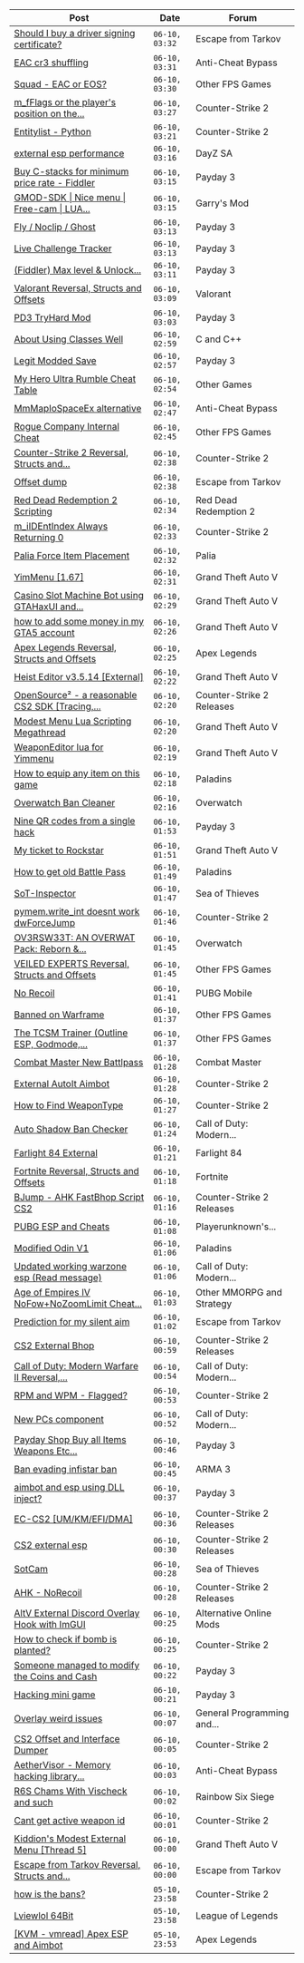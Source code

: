 |Post|Date|Forum|
|----|----|-----|
|[Should I buy a driver signing certificate?](https://www.unknowncheats.me/forum/escape-from-tarkov/604772-buy-driver-signing-certificate.html)|`06-10, 03:32`|Escape from Tarkov|
|[EAC cr3 shuffling](https://www.unknowncheats.me/forum/anti-cheat-bypass/604806-eac-cr3-shuffling.html)|`06-10, 03:31`|Anti-Cheat Bypass|
|[Squad - EAC or EOS?](https://www.unknowncheats.me/forum/other-fps-games/604642-squad-eac-eos.html)|`06-10, 03:30`|Other FPS Games|
|[m_fFlags or the player's position on the...](https://www.unknowncheats.me/forum/counter-strike-2-a/603481-m_fflags-players-position-ground-air.html)|`06-10, 03:27`|Counter-Strike 2|
|[Entitylist - Python](https://www.unknowncheats.me/forum/counter-strike-2-a/605037-entitylist-python.html)|`06-10, 03:21`|Counter-Strike 2|
|[external esp performance](https://www.unknowncheats.me/forum/dayz-sa/604783-external-esp-performance.html)|`06-10, 03:16`|DayZ SA|
|[Buy C-stacks for minimum price rate - Fiddler](https://www.unknowncheats.me/forum/payday-3-a/604501-buy-stacks-minimum-price-rate-fiddler.html)|`06-10, 03:15`|Payday 3|
|[GMOD-SDK \| Nice menu \| Free-cam \| LUA...](https://www.unknowncheats.me/forum/garry-s-mod/453047-gmod-sdk-nice-menu-free-cam-lua-executor-lots-features-source-included.html)|`06-10, 03:15`|Garry's Mod|
|[Fly / Noclip / Ghost](https://www.unknowncheats.me/forum/payday-3-a/603453-fly-noclip-ghost.html)|`06-10, 03:13`|Payday 3|
|[Live Challenge Tracker](https://www.unknowncheats.me/forum/payday-3-a/604994-live-challenge-tracker.html)|`06-10, 03:13`|Payday 3|
|[(Fiddler) Max level & Unlock...](https://www.unknowncheats.me/forum/payday-3-a/602977-fiddler-max-level-unlock-masks-suits-items.html)|`06-10, 03:11`|Payday 3|
|[Valorant Reversal, Structs and Offsets](https://www.unknowncheats.me/forum/valorant/385792-valorant-reversal-structs-offsets.html)|`06-10, 03:09`|Valorant|
|[PD3 TryHard Mod](https://www.unknowncheats.me/forum/payday-3-a/604960-pd3-tryhard-mod.html)|`06-10, 03:03`|Payday 3|
|[About Using Classes Well](https://www.unknowncheats.me/forum/c-and-c-/604921-using-classes.html)|`06-10, 02:59`|C and C++|
|[Legit Modded Save](https://www.unknowncheats.me/forum/payday-3-a/604110-legit-modded-save.html)|`06-10, 02:57`|Payday 3|
|[My Hero Ultra Rumble Cheat Table](https://www.unknowncheats.me/forum/other-games/604426-hero-ultra-rumble-cheat-table.html)|`06-10, 02:54`|Other Games|
|[MmMapIoSpaceEx alternative](https://www.unknowncheats.me/forum/anti-cheat-bypass/604848-mmmapiospaceex-alternative.html)|`06-10, 02:47`|Anti-Cheat Bypass|
|[Rogue Company Internal Cheat](https://www.unknowncheats.me/forum/other-fps-games/604154-rogue-company-internal-cheat.html)|`06-10, 02:45`|Other FPS Games|
|[Counter-Strike 2 Reversal, Structs and...](https://www.unknowncheats.me/forum/counter-strike-2-a/576077-counter-strike-2-reversal-structs-offsets.html)|`06-10, 02:38`|Counter-Strike 2|
|[Offset dump](https://www.unknowncheats.me/forum/escape-from-tarkov/605031-offset-dump.html)|`06-10, 02:38`|Escape from Tarkov|
|[Red Dead Redemption 2 Scripting](https://www.unknowncheats.me/forum/red-dead-redemption-2-a/364651-red-dead-redemption-2-scripting.html)|`06-10, 02:34`|Red Dead Redemption 2|
|[m_iIDEntIndex Always Returning 0](https://www.unknowncheats.me/forum/counter-strike-2-a/605029-m_iidentindex-returning-0-a.html)|`06-10, 02:33`|Counter-Strike 2|
|[Palia Force Item Placement](https://www.unknowncheats.me/forum/palia/602746-palia-force-item-placement.html)|`06-10, 02:32`|Palia|
|[YimMenu \[1.67\]](https://www.unknowncheats.me/forum/grand-theft-auto-v/476972-yimmenu-1-67-a.html)|`06-10, 02:31`|Grand Theft Auto V|
|[Casino Slot Machine Bot using GTAHaxUI and...](https://www.unknowncheats.me/forum/grand-theft-auto-v/465513-casino-slot-machine-bot-using-gtahaxui-kiddions-menu.html)|`06-10, 02:29`|Grand Theft Auto V|
|[how to add some money in my GTA5 account](https://www.unknowncheats.me/forum/grand-theft-auto-v/602661-add-money-gta5-account.html)|`06-10, 02:26`|Grand Theft Auto V|
|[Apex Legends Reversal, Structs and Offsets](https://www.unknowncheats.me/forum/apex-legends/319804-apex-legends-reversal-structs-offsets.html)|`06-10, 02:25`|Apex Legends|
|[Heist Editor v3.5.14 \[External\]](https://www.unknowncheats.me/forum/grand-theft-auto-v/451205-heist-editor-v3-5-14-external.html)|`06-10, 02:22`|Grand Theft Auto V|
|[OpenSource² - a reasonable CS2 SDK \[Tracing,...](https://www.unknowncheats.me/forum/counter-strike-2-releases/604242-opensource-reasonable-cs2-sdk-tracing-esp-rendering-rcs-bh.html)|`06-10, 02:20`|Counter-Strike 2 Releases|
|[Modest Menu Lua Scripting Megathread](https://www.unknowncheats.me/forum/grand-theft-auto-v/463868-modest-menu-lua-scripting-megathread.html)|`06-10, 02:20`|Grand Theft Auto V|
|[WeaponEditor lua for Yimmenu](https://www.unknowncheats.me/forum/grand-theft-auto-v/603091-weaponeditor-lua-yimmenu.html)|`06-10, 02:19`|Grand Theft Auto V|
|[How to equip any item on this game](https://www.unknowncheats.me/forum/paladins/591436-equip-item-game.html)|`06-10, 02:18`|Paladins|
|[Overwatch Ban Cleaner](https://www.unknowncheats.me/forum/overwatch/605022-overwatch-ban-cleaner.html)|`06-10, 02:16`|Overwatch|
|[Nine QR codes from a single hack](https://www.unknowncheats.me/forum/payday-3-a/604433-nine-qr-codes-single-hack.html)|`06-10, 01:53`|Payday 3|
|[My ticket to Rockstar](https://www.unknowncheats.me/forum/grand-theft-auto-v/604781-ticket-rockstar.html)|`06-10, 01:51`|Grand Theft Auto V|
|[How to get old Battle Pass](https://www.unknowncheats.me/forum/paladins/603910-battle-pass.html)|`06-10, 01:49`|Paladins|
|[SoT-Inspector](https://www.unknowncheats.me/forum/sea-of-thieves/605014-sot-inspector.html)|`06-10, 01:47`|Sea of Thieves|
|[pymem.write_int doesnt work dwForceJump](https://www.unknowncheats.me/forum/counter-strike-2-a/604868-pymem-write_int-doesnt-dwforcejump.html)|`06-10, 01:46`|Counter-Strike 2|
|[OV3RSW33T: AN OVERWAT Pack: Reborn &...](https://www.unknowncheats.me/forum/overwatch/603412-ov3rsw33t-overwat-pack-reborn-recoded.html)|`06-10, 01:45`|Overwatch|
|[VEILED EXPERTS Reversal, Structs and Offsets](https://www.unknowncheats.me/forum/other-fps-games/584482-veiled-experts-reversal-structs-offsets.html)|`06-10, 01:45`|Other FPS Games|
|[No Recoil](https://www.unknowncheats.me/forum/pubg-mobile/604816-recoil.html)|`06-10, 01:41`|PUBG Mobile|
|[Banned on Warframe](https://www.unknowncheats.me/forum/other-fps-games/604985-banned-warframe.html)|`06-10, 01:37`|Other FPS Games|
|[The TCSM Trainer (Outline ESP, Godmode,...](https://www.unknowncheats.me/forum/other-fps-games/598623-tcsm-trainer-outline-esp-godmode-invisible.html)|`06-10, 01:37`|Other FPS Games|
|[Combat Master New Battlpass](https://www.unknowncheats.me/forum/combat-master/604096-combat-master-battlpass.html)|`06-10, 01:28`|Combat Master|
|[External AutoIt Aimbot](https://www.unknowncheats.me/forum/counter-strike-2-a/605013-external-autoit-aimbot.html)|`06-10, 01:28`|Counter-Strike 2|
|[How to Find WeaponType](https://www.unknowncheats.me/forum/counter-strike-2-a/604876-weapontype.html)|`06-10, 01:27`|Counter-Strike 2|
|[Auto Shadow Ban Checker](https://www.unknowncheats.me/forum/call-of-duty-modern-warfare-ii/604843-auto-shadow-ban-checker.html)|`06-10, 01:24`|Call of Duty: Modern...|
|[Farlight 84 External](https://www.unknowncheats.me/forum/farlight-84-a/598853-farlight-84-external.html)|`06-10, 01:21`|Farlight 84|
|[Fortnite Reversal, Structs and Offsets](https://www.unknowncheats.me/forum/fortnite/235061-fortnite-reversal-structs-offsets.html)|`06-10, 01:18`|Fortnite|
|[BJump - AHK FastBhop Script CS2](https://www.unknowncheats.me/forum/counter-strike-2-releases/602121-bjump-ahk-fastbhop-script-cs2.html)|`06-10, 01:16`|Counter-Strike 2 Releases|
|[PUBG ESP and Cheats](https://www.unknowncheats.me/forum/playerunknown-s-battlegrounds/604999-pubg-esp-cheats.html)|`06-10, 01:08`|Playerunknown's...|
|[Modified Odin V1](https://www.unknowncheats.me/forum/paladins/585919-modified-odin-v1.html)|`06-10, 01:06`|Paladins|
|[Updated working warzone esp (Read message)](https://www.unknowncheats.me/forum/call-of-duty-modern-warfare-ii/605009-updated-warzone-esp-read-message.html)|`06-10, 01:06`|Call of Duty: Modern...|
|[Age of Empires IV NoFow+NoZoomLimit Cheat...](https://www.unknowncheats.me/forum/other-mmorpg-and-strategy/589698-age-empires-iv-nofow-nozoomlimit-cheat-redbox-error-2023-6-28-a.html)|`06-10, 01:03`|Other MMORPG and Strategy|
|[Prediction for my silent aim](https://www.unknowncheats.me/forum/escape-from-tarkov/605007-prediction-silent-aim.html)|`06-10, 01:02`|Escape from Tarkov|
|[CS2 External Bhop](https://www.unknowncheats.me/forum/counter-strike-2-releases/604580-cs2-external-bhop.html)|`06-10, 00:59`|Counter-Strike 2 Releases|
|[Call of Duty: Modern Warfare II Reversal,...](https://www.unknowncheats.me/forum/call-of-duty-modern-warfare-ii/514893-call-duty-modern-warfare-ii-reversal-structs-offsets.html)|`06-10, 00:54`|Call of Duty: Modern...|
|[RPM and WPM - Flagged?](https://www.unknowncheats.me/forum/counter-strike-2-a/605001-rpm-wpm-flagged.html)|`06-10, 00:53`|Counter-Strike 2|
|[New PCs component](https://www.unknowncheats.me/forum/call-of-duty-modern-warfare-ii/605006-pcs-component.html)|`06-10, 00:52`|Call of Duty: Modern...|
|[Payday Shop Buy all Items Weapons Etc...](https://www.unknowncheats.me/forum/payday-3-a/604038-payday-shop-buy-items-weapons-etc-directly.html)|`06-10, 00:46`|Payday 3|
|[Ban evading infistar ban](https://www.unknowncheats.me/forum/arma-3-a/594869-ban-evading-infistar-ban.html)|`06-10, 00:45`|ARMA 3|
|[aimbot and esp using DLL inject?](https://www.unknowncheats.me/forum/payday-3-a/604973-aimbot-esp-using-dll-inject.html)|`06-10, 00:37`|Payday 3|
|[EC-CS2 \[UM/KM/EFI/DMA\]](https://www.unknowncheats.me/forum/counter-strike-2-releases/604514-ec-cs2-um-km-efi-dma.html)|`06-10, 00:36`|Counter-Strike 2 Releases|
|[CS2 external esp](https://www.unknowncheats.me/forum/counter-strike-2-releases/600259-cs2-external-esp.html)|`06-10, 00:30`|Counter-Strike 2 Releases|
|[SotCam](https://www.unknowncheats.me/forum/sea-of-thieves/580178-sotcam.html)|`06-10, 00:28`|Sea of Thieves|
|[AHK - NoRecoil](https://www.unknowncheats.me/forum/counter-strike-2-releases/600813-ahk-norecoil.html)|`06-10, 00:28`|Counter-Strike 2 Releases|
|[AltV External Discord Overlay Hook with ImGUI](https://www.unknowncheats.me/forum/alternative-online-mods/604901-altv-external-discord-overlay-hook-imgui.html)|`06-10, 00:25`|Alternative Online Mods|
|[How to check if bomb is planted?](https://www.unknowncheats.me/forum/counter-strike-2-a/605003-check-bomb-planted.html)|`06-10, 00:25`|Counter-Strike 2|
|[Someone managed to modify the Coins and Cash](https://www.unknowncheats.me/forum/payday-3-a/604990-managed-modify-coins-cash.html)|`06-10, 00:22`|Payday 3|
|[Hacking mini game](https://www.unknowncheats.me/forum/payday-3-a/604969-hacking-mini-game.html)|`06-10, 00:21`|Payday 3|
|[Overlay weird issues](https://www.unknowncheats.me/forum/general-programming-and-reversing/604773-overlay-weird-issues.html)|`06-10, 00:07`|General Programming and...|
|[CS2 Offset and Interface Dumper](https://www.unknowncheats.me/forum/counter-strike-2-a/603583-cs2-offset-interface-dumper.html)|`06-10, 00:05`|Counter-Strike 2|
|[AetherVisor - Memory hacking library...](https://www.unknowncheats.me/forum/anti-cheat-bypass/575197-aethervisor-memory-hacking-library-powered-amd-svm.html)|`06-10, 00:03`|Anti-Cheat Bypass|
|[R6S Chams With Vischeck and such](https://www.unknowncheats.me/forum/rainbow-six-siege/604182-r6s-chams-vischeck.html)|`06-10, 00:02`|Rainbow Six Siege|
|[Cant get active weapon id](https://www.unknowncheats.me/forum/counter-strike-2-a/604956-cant-active-weapon-id.html)|`06-10, 00:01`|Counter-Strike 2|
|[Kiddion's Modest External Menu \[Thread 5\]](https://www.unknowncheats.me/forum/grand-theft-auto-v/576854-kiddions-modest-external-menu-thread-5-a.html)|`06-10, 00:00`|Grand Theft Auto V|
|[Escape from Tarkov Reversal, Structs and...](https://www.unknowncheats.me/forum/escape-from-tarkov/226519-escape-tarkov-reversal-structs-offsets.html)|`06-10, 00:00`|Escape from Tarkov|
|[how is the bans?](https://www.unknowncheats.me/forum/counter-strike-2-a/604850-bans.html)|`05-10, 23:58`|Counter-Strike 2|
|[Lviewlol 64Bit](https://www.unknowncheats.me/forum/league-of-legends/578597-lviewlol-64bit.html)|`05-10, 23:58`|League of Legends|
|[\[KVM - vmread\] Apex ESP and Aimbot](https://www.unknowncheats.me/forum/apex-legends/406426-kvm-vmread-apex-esp-aimbot.html)|`05-10, 23:53`|Apex Legends|
